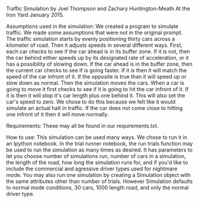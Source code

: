 Traffic Simulation by Joel Thompson and Zachary Huntington-Meath
At the Iron Yard January 2015.


Assumptions used in the simulation:
We created a program to simulate traffic. We made some assumptions that were
not in the original prompt. The traffic simulation starts by evenly
positioning thirty cars across a kilometer of road. Then it adjusts
speeds in several different ways. First, each car checks to see if the
car ahead is in its buffer zone. If it is not, then the car behind either speeds up by
its designated rate of acceleration, or it has a possibility of slowing down. If the car ahead is
in the buffer zone, then the current car checks to see if is going faster. If
it is then it will match the speed of the car infront of it. If the opposite
is true than it will speed up or slow down as normal. Then the simulation
moves the cars. When a car is going to move it first checks to see if it is
going to hit the car infront of it. If it is then it will stop it's car length
plus one behind it. This will also set the car's speed to zero. We chose to do
this because we felt like it would simulate an actual halt in traffic. If the
car does not come close to hitting one infront of it then it will move
normally.


Requirements:
These may all be found in our requirements.txt.


How to use:
This simulation can be used many ways. We chose to run it in an Ipython
notebook. In the trial runner notebook, the run trials function may be used
to run the simulation as many times as desired. It has parameters to let you
choose number of simulations run, number of cars in a simulation, the length
of the road, how long the simulation runs for, and if you'd like to include
the commercial and agressive driver types used for nightmare mode. You may
also run one simulation by creating a Simulation object with the same attributes
other than number of trials. However Simulation defaults to normal mode
conditions, 30 cars, 1000 length road, and only the normal driver type.
